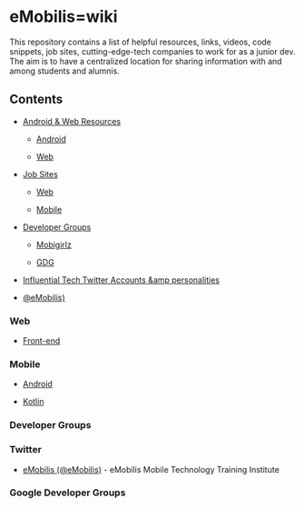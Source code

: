 # eMobilis=wiki

This repository contains a list of helpful resources, links, videos, code snippets, job sites, cutting-edge-tech companies to work for as a junior dev. The aim is to have a centralized location for sharing information with and among students and alumnis.

## Contents

* [Android &amp; Web Resources](#android_web_resources)

  * [Android](#)

  * [Web](#)

* [Job Sites](#)
   
  * [Web](#)

  * [Mobile](#)

* [Developer Groups](#)

  * [Mobigirlz](#)

  * [GDG](#)

* [Influential Tech Twitter Accounts &amp personalities](#)

* [@eMobilis)](#)

### Web

* [Front-end](#)

### Mobile

* [Android](#)

* [Kotlin](#)

### Developer Groups

### Twitter

* [eMobilis (@eMobilis)](https://twitter.com/ephygitz) - eMobilis Mobile Technology Training Institute

### Google Developer Groups
